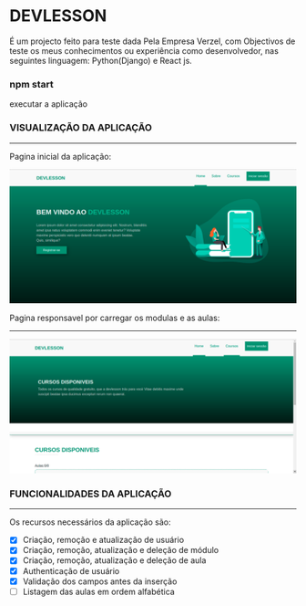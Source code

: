 # DEVLESSON 

É um projecto feito para teste dada Pela Empresa Verzel, com Objectivos de teste os meus conhecimentos ou experiência como desenvolvedor, nas seguintes linguagem: Python(Django) e React js.

### npm start
executar a aplicação

### VISUALIZAÇÃO DA APLICAÇÃO
<hr />
<p>Pagina inicial da aplicação: </p>
<img src="src/assets/img/interface-1.png" width="600"/>

<br/>

<p> Pagina responsavel por carregar os modulas e as aulas: </p>

<hr />
<img src="src/assets/img/interface-2.png" width="600"/>

<br />

### FUNCIONALIDADES DA APLICAÇÃO
<hr />
Os recursos necessários da aplicação são:

- [x] Criação, remoção e atualização de usuário
- [x] Criação, remoção, atualização e deleção de módulo
- [x] Criação, remoção, atualização e deleção de aula
- [x] Authenticação de usuário
- [x] Validação dos campos antes da inserção
- [ ] Listagem das aulas em ordem alfabética
